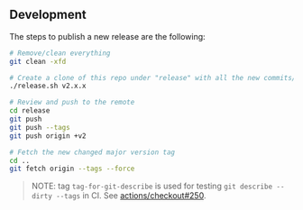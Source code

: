 ## Development

The steps to publish a new release are the following:

```sh
# Remove/clean everything
git clean -xfd

# Create a clone of this repo under "release" with all the new commits/tags
./release.sh v2.x.x

# Review and push to the remote
cd release
git push
git push --tags
git push origin +v2

# Fetch the new changed major version tag
cd ..
git fetch origin --tags --force
```

> NOTE: tag `tag-for-git-describe` is used for testing `git describe --dirty --tags` in CI. See [actions/checkout#250](https://github.com/actions/checkout/issues/250).

